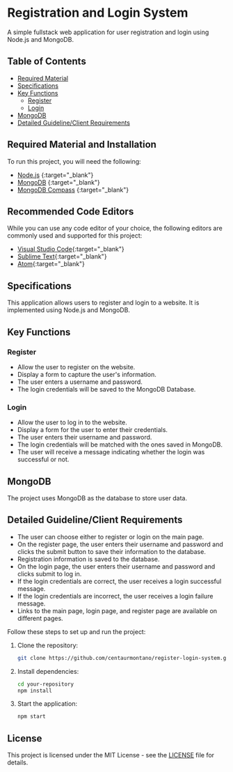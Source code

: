 # Registration and Login System

A simple fullstack web application for user registration and login using Node.js and MongoDB.

## Table of Contents

- [Required Material](#required-material)
- [Specifications](#specifications)
- [Key Functions](#key-functions)
  - [Register](#register)
  - [Login](#login)
- [MongoDB](#mongodb)
- [Detailed Guideline/Client Requirements](#detailed-guidelineclient-requirements)

## Required Material and Installation

To run this project, you will need the following:

- [Node.js](https://nodejs.org/) {:target="_blank"}
- [MongoDB](https://www.mongodb.com/try/download/community) {:target="_blank"}
- [MongoDB Compass](https://www.mongodb.com/try/download/compass) {:target="_blank"}

## Recommended Code Editors

While you can use any code editor of your choice, the following editors are commonly used and supported for this project:
- [Visual Studio Code](https://code.visualstudio.com/){:target="_blank"}
- [Sublime Text](https://www.sublimetext.com/){:target="_blank"}
- [Atom](https://atom.io/){:target="_blank"}

## Specifications

This application allows users to register and login to a website. It is implemented using Node.js and MongoDB.

## Key Functions

### Register

- Allow the user to register on the website.
- Display a form to capture the user's information.
- The user enters a username and password.
- The login credentials will be saved to the MongoDB Database.

### Login

- Allow the user to log in to the website.
- Display a form for the user to enter their credentials.
- The user enters their username and password.
- The login credentials will be matched with the ones saved in MongoDB.
- The user will receive a message indicating whether the login was successful or not.

## MongoDB

The project uses MongoDB as the database to store user data.

## Detailed Guideline/Client Requirements

- The user can choose either to register or login on the main page.
- On the register page, the user enters their username and password and clicks the submit button to save their information to the database.
- Registration information is saved to the database.
- On the login page, the user enters their username and password and clicks submit to log in.
- If the login credentials are correct, the user receives a login successful message.
- If the login credentials are incorrect, the user receives a login failure message.
- Links to the main page, login page, and register page are available on different pages.

Follow these steps to set up and run the project:

1. Clone the repository:
   ```bash
   git clone https://github.com/centaurmontano/register-login-system.git

   ```

2. Install dependencies:
   ```bash
   cd your-repository
   npm install
   ```

3. Start the application:
   ```bash
   npm start
   ```

## License

This project is licensed under the MIT License - see the [LICENSE](LICENSE) file for details.



